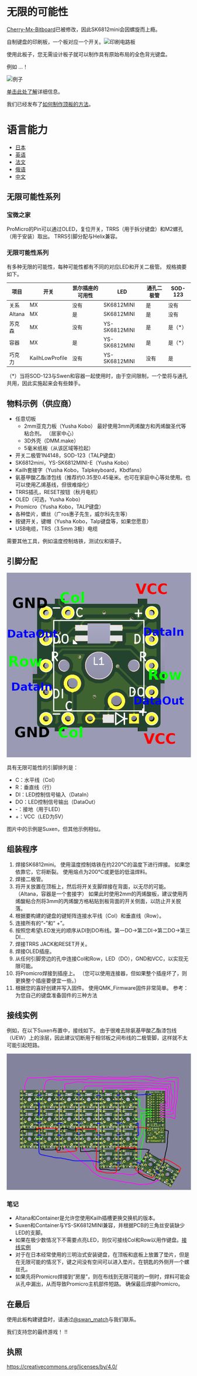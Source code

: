 # 无限的可能性

[Cherry-Mx-Bitboard](https://github.com/ogatatsu/Cherry-Mx-Bitboard)已被修改，因此SK6812mini会因螺旋而上瘾。

自制键盘的印刷板，一个板对应一个开关。![印刷电路板](./images/pcbs.jpg)

使用此板子，您无需设计板子就可以制作具有原始布局的全色背光键盘。

例如 ...！

![例子](https://cdn-ak.f.st-hatena.com/images/fotolife/s/swan_match/20180915/20180915184339.jpg)

[单击此处了解](https://swan-match.hatenablog.com/entry/2018/09/15/184923)详细信息。

我们已经发布了[如何制作顶板的方法](https://swanmatch.github.io/topplate_tips)。

# 语言能力

- [日本](./readme.md)
- [英语](./readme_en.md)
- [法文](./readme_fr.md)
- [俄语](./readme_ru.md)
- [中文](./readme_zh.md)

## 无限可能性系列

### 宝微之家

ProMicro的Pin可以通过OLED，复位开关，TRRS（用于拆分键盘）和M2螺孔（用于安装）取出。
 TRRS引脚分配与Helix兼容。

### 无限可能性系列

有多种无限的可能性，每种可能性都有不同的对应LED和开关二极管。
规格摘要如下。

项目 | 开关 | 凯尔插座的可用性 | LED | 通孔二极管 | SOD-123
--- | --- | --- | --- | --- | ---
关系 | MX | 没有 | SK6812MINI | 是 | 没有
Altana | MX | 是 | SK6812MINI | 是 | 没有
苏克森 | MX | 没有 | YS-SK6812MINI | 是 | 是（*）
容器 | MX | 是 | YS-SK6812MINI | 是 | 是（*）
巧克力 | KailhLowProfile | 没有 | YS-SK6812MINI | 没有 | 是

（*）当将SOD-123与Swen和容器一起使用时，由于空间限制，一个垫将与通孔共用，因此实施起来会有些棘手。

## 物料示例（供应商）

- 任意切板
    - 2mm亚克力板（Yusha Kobo）
        最好使用3mm丙烯酸方和丙烯酸圣代等粘合剂。 （居家中心）
    - 3D外壳（DMM.make）
    - 5毫米纸板（从该区域等捡起）
- 开关二极管1N4148，SOD-123（TALP键盘）
- SK6812mini，YS-SK6812MINI-E（Yusha Kobo）
- Kailh套接字（Yusha Kobo，Talpkeyboard，Kbdfans）
- 氨基甲酸乙酯漆包线（推荐约0.35至0.45毫米。也可在家庭中心等处使用。也可以使用乙烯基线，但很难熔化）
- TRRS插孔，RESET按钮（秋月电机）
- OLED（可选，Yusha Kobo）
- Promicro（Yusha Kobo，TALP键盘）
- 各种垫片，螺丝（广ros惠子先生，威尔科先生等）
- 按键开关，键帽（Yusha Kobo，Talp键盘等，如果您愿意）
- USB电缆，TRS（3.5mm 3极）电缆

需要其他工具，例如温度控制烙铁，测试仪和镊子。

## 引脚分配

![印刷电路板](./images/PCB.png)

具有无限可能性的引脚排列是：

- C：水平线（Col）
- R：垂直线（行）
- DI：LED控制信号输入（DataIn）
- DO：LED控制信号输出（DataOut）
- -：接地（用于LED）
- +：VCC（LED为5V）

图片中的示例是Suxen，但其他示例相似。

## 组装程序

1. 焊接SK6812mini。
    使用温度控制烙铁在约220°C的温度下进行焊接。
    如果您依靠它，它将断裂。
    使用熔点为200°C或更低的低温焊料。
2. 焊接二极管。
3. 将开关放置在顶板上，然后将开关支脚焊接在背面，以无尽的可能。 （Altana，容器是一个套接字）
    如果此时使用2mm的丙烯酸板，建议使用丙烯酸粘合剂将3mm的丙烯酸方格粘贴到板背面的开关侧面，以防止开关脱落。
4. 根据要构建的键盘的键矩阵连接水平线（Col）和垂直线（Row）。
5. 连接所有的“-”和“ +”。
6. 按照您希望LED发光的顺序从DI到DO布线。第一DO→第二DI→第二DO→第三DI…
7. 焊接TRRS JACK和RESET开关。
8. 焊接OLED插座。
9. 从任何引脚旁边的孔中连接Col和Row，LED（DO），GND和VCC，以实现无限可能。
10. 将Promicro焊接到插座上。
     （您可以使用连接器，但如果整个插座坏了，则更换整个插座要便宜一些。）
11. 根据您的喜好创建并写入固件。 使用QMK_Firmware固件非常简单。 参考： 为您自己的键盘准备固件的三种方法

## 接线实例

例如，在以下Suxen布置中，接线如下。
由于很难去除氨基甲酸乙酯漆包线（UEW）上的涂层，因此建议切断用于相邻板之间布线的二极管脚，这样就不太可能引起短路。

![印刷电路板](./images/Wired2.png)

### 笔记

- Altana和Container是允许您使用Kailh插槽更换交换机的版本。
- Suxen和Container与YS-SK6812MINI兼容，并根据PCB的三角丝安装缺少LED的支脚。
- 如果在极少数情况下不需要点亮LED，则仅可接线Col和Row以用作键盘。[接线实例](./images/Wired.png)
- 对于在日本经常使用的三明治式安装键盘，在顶板和底板上放置了垫片，但是在无限可能的情况下，键之间没有空间可以进入垫片。在钥匙的外侧开一个螺丝孔。
- 如果先将Promicro焊接到“房屋”，则在布线到无限可能的一侧时，焊料可能会从孔中漏出，从而导致Promicro主机部件短路。
    确保最后焊接Promicro。

## 在最后

使用此板构建键盘时，请通过[@swan_match](https://twitter.com/swan_match)与我们联系。

我们支持您的最终游戏！ !!

## 执照

https://creativecommons.org/licenses/by/4.0/
